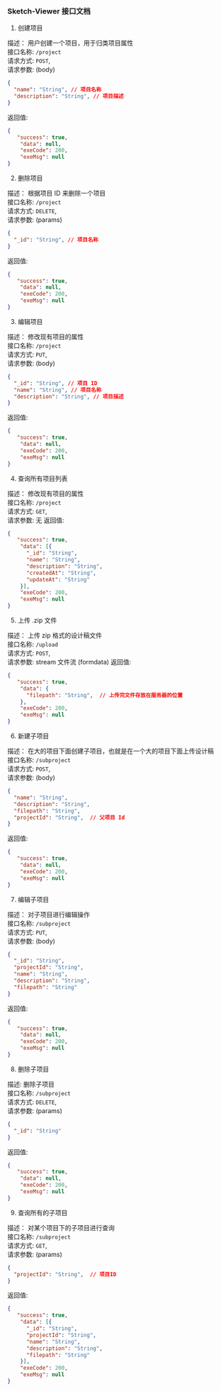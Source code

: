 ### Sketch-Viewer 接口文档

1. 创建项目  

描述： 用户创建一个项目，用于归类项目属性  
接口名称: `/project`  
请求方式: `POST`,  
请求参数:  (body)

``` json
{
  "name": "String", // 项目名称
  "description": "String", // 项目描述
}
```
返回值:

``` json
{
   "success": true,
    "data": null,
    "exeCode": 200,
    "exeMsg": null
}
```

2. 删除项目  

描述： 根据项目 ID 来删除一个项目  
接口名称: `/project`  
请求方式: `DELETE`,  
请求参数:  (params)

``` json
{
  "_id": "String", // 项目名称
}
```
返回值:

``` json
{
   "success": true,
    "data": null,
    "exeCode": 200,
    "exeMsg": null
}
```
3. 编辑项目

描述： 修改现有项目的属性  
接口名称: `/project`  
请求方式: `PUT`,  
请求参数:  (body)

``` json
{
  "_id": "String", // 项目 ID
  "name": "String", // 项目名称
  "description": "String", // 项目描述
}
```
返回值:

``` json
{
   "success": true,
    "data": null,
    "exeCode": 200,
    "exeMsg": null
}
```

4. 查询所有项目列表  

描述： 修改现有项目的属性  
接口名称: `/project`  
请求方式: `GET`,  
请求参数: 无
返回值:

``` json
{
   "success": true,
    "data": [{
      "_id": "String",
      "name": "String",
      "description": "String",
      "createdAt": "String",
      "updateAt": "String"
    }],
    "exeCode": 200,
    "exeMsg": null
}
```

5. 上传 .zip 文件

描述： 上传 zip 格式的设计稿文件  
接口名称: `/upload`  
请求方式: `POST`,  
请求参数: stream 文件流 (formdata)
返回值: 

``` json
{
   "success": true,
    "data": {
      "filepath": "String",  // 上传完文件存放在服务器的位置
    },
    "exeCode": 200,
    "exeMsg": null
}
```

6. 新建子项目

描述： 在大的项目下面创建子项目，也就是在一个大的项目下面上传设计稿  
接口名称: `/subproject`  
请求方式: `POST`,  
请求参数: (body)
``` json
{
  "name": "String",
  "description": "String",
  "filepath": "String",
  "projectId": "String",  // 父项目 Id
} 
```
返回值: 

``` json
{
   "success": true,
    "data": null,
    "exeCode": 200,
    "exeMsg": null
}
```
7. 编辑子项目

描述： 对子项目进行编辑操作  
接口名称: `/subproject`  
请求方式: `PUT`,  
请求参数: (body)
``` json
{
  "_id": "String",
  "projectId": "String",
  "name": "String",
  "description": "String",
  "filepath": "String"
} 
```
返回值: 

``` json
{
   "success": true,
    "data": null,
    "exeCode": 200,
    "exeMsg": null
}
```

8. 删除子项目

描述: 删除子项目  
接口名称: `/subproject`  
请求方式: `DELETE`,  
请求参数: (params)
``` json
{
  "_id": "String"
} 
```
返回值: 

``` json
{
   "success": true,
    "data": null,
    "exeCode": 200,
    "exeMsg": null
}
```

9. 查询所有的子项目

描述： 对某个项目下的子项目进行查询  
接口名称: `/subproject`  
请求方式: `GET`,  
请求参数: (params)
``` json
{
  "projectId": "String",  // 项目ID
} 
```
返回值: 

``` json
{
   "success": true,
    "data": [{
      "_id": "String",
      "projectId": "String",
      "name": "String",
      "description": "String",
      "filepath": "String"
    }],
    "exeCode": 200,
    "exeMsg": null
}
```
